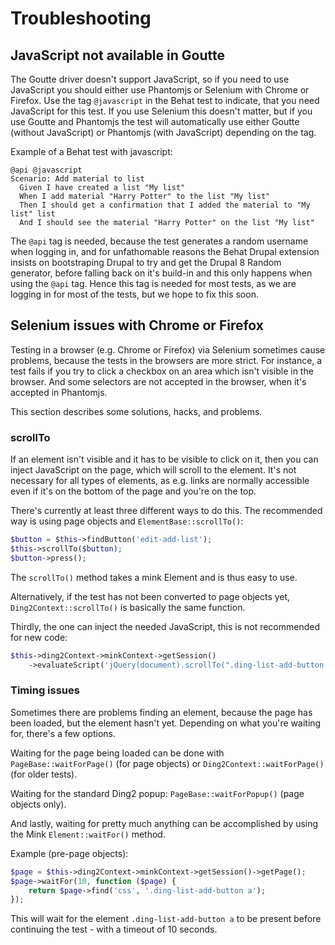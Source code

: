 # Troubleshooting

## JavaScript not available in Goutte

The Goutte driver doesn't support JavaScript, so if you need to use
JavaScript you should either use Phantomjs or Selenium with Chrome or
Firefox. Use the tag `@javascript` in the Behat test to indicate, that
you need JavaScript for this test. If you use Selenium this doesn't
matter, but if you use Goutte and Phantomjs the test will
automatically use either Goutte (without JavaScript) or Phantomjs
(with JavaScript) depending on the tag.

Example of a Behat test with javascript:
```cucumber
@api @javascript
Scenario: Add material to list
  Given I have created a list "My list"
  When I add material "Harry Potter" to the list "My list"
  Then I should get a confirmation that I added the material to "My list" list
  And I should see the material "Harry Potter" on the list "My list"
```

The `@api` tag is needed, because the test generates a random username
when logging in, and for unfathomable reasons the Behat Drupal
extension insists on bootstraping Drupal to try and get the Drupal 8
Random generator, before falling back on it's build-in and this only
happens when using the `@api` tag. Hence this tag is needed for most
tests, as we are logging in for most of the tests, but we hope to fix
this soon.

## Selenium issues with Chrome or Firefox

Testing in a browser (e.g. Chrome or Firefox) via Selenium sometimes
cause problems, because the tests in the browsers are more strict. For
instance, a test fails if you try to click a checkbox on an area which
isn't visible in the browser. And some selectors are not accepted in
the browser, when it's accepted in Phantomjs.

This section describes some solutions, hacks, and problems.

### scrollTo

If an element isn't visible and it has to be visible to click on it,
then you can inject JavaScript on the page, which will scroll to the
element. It's not necessary for all types of elements, as e.g. links
are normally accessible even if it's on the bottom of the page and
you're on the top.

There's currently at least three different ways to do this. The
recommended way is using page objects and `ElementBase::scrollTo()`:

```php
$button = $this->findButton('edit-add-list');
$this->scrollTo($button);
$button->press();
```

The `scrollTo()` method takes a mink Element and is thus easy to use.

Alternatively, if the test has not been converted to page objects yet,
`Ding2Context::scrollTo()` is basically the same function.

Thirdly, the one can inject the needed JavaScript, this is not
recommended for new code:

```php
$this->ding2Context->minkContext->getSession()
    ->evaluateScript('jQuery(document).scrollTo(".ding-list-add-button a");');
```

### Timing issues

Sometimes there are problems finding an element, because the page has
been loaded, but the element hasn't yet. Depending on what you're
waiting for, there's a few options.

Waiting for the page being loaded can be done with
`PageBase::waitForPage()` (for page objects) or
`Ding2Context::waitForPage()` (for older tests).

Waiting for the standard Ding2 popup: `PageBase::waitForPopup()` (page
objects only).

And lastly, waiting for pretty much anything can be accomplished by
using the Mink `Element::waitFor()` method.

Example (pre-page objects):
```php
$page = $this->ding2Context->minkContext->getSession()->getPage();
$page->waitFor(10, function ($page) {
    return $page->find('css', '.ding-list-add-button a');
});
```

This will wait for the element `.ding-list-add-button a` to be present
before continuing the test - with a timeout of 10 seconds.
